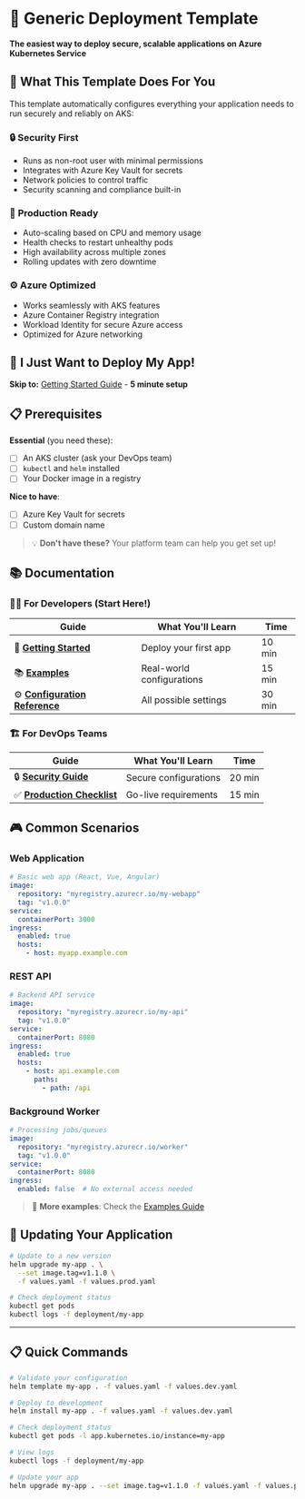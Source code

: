 # 🚀 Generic Deployment Template

**The easiest way to deploy secure, scalable applications on Azure Kubernetes Service**

## 🎯 What This Template Does For You

This template automatically configures everything your application needs to run securely and reliably on AKS:

### 🔒 **Security First**
- Runs as non-root user with minimal permissions
- Integrates with Azure Key Vault for secrets
- Network policies to control traffic
- Security scanning and compliance built-in

### 🚀 **Production Ready**
- Auto-scaling based on CPU and memory usage
- Health checks to restart unhealthy pods
- High availability across multiple zones
- Rolling updates with zero downtime

### ⚙️ **Azure Optimized**
- Works seamlessly with AKS features
- Azure Container Registry integration
- Workload Identity for secure Azure access
- Optimized for Azure networking

## 🚀 I Just Want to Deploy My App!

**Skip to:** [Getting Started Guide](docs/GETTING_STARTED.md) - **5 minute setup**

## 📋 Prerequisites

**Essential** (you need these):
- [ ] An AKS cluster (ask your DevOps team)
- [ ] `kubectl` and `helm` installed
- [ ] Your Docker image in a registry

**Nice to have**:
- [ ] Azure Key Vault for secrets
- [ ] Custom domain name

> 💡 **Don't have these?** Your platform team can help you get set up!


## 📚 Documentation

### 👨‍💻 **For Developers** (Start Here!)
| Guide | What You'll Learn | Time |
|-------|------------------|------|
| 🚀 [**Getting Started**](docs/GETTING_STARTED.md) | Deploy your first app | 10 min |
| 📚 [**Examples**](docs/EXAMPLES.md) | Real-world configurations | 15 min |
| ⚙️ [**Configuration Reference**](docs/CONFIGURATION_REFERENCE.md) | All possible settings | 30 min |

### 🏗️ **For DevOps Teams**
| Guide | What You'll Learn | Time |
|-------|------------------|------|
| 🔒 [**Security Guide**](docs/SECURITY.md) | Secure configurations | 20 min |
| ✅ [**Production Checklist**](docs/PRODUCTION_CHECKLIST.md) | Go-live requirements | 15 min |

## 🎮 Common Scenarios

### Web Application
```yaml
# Basic web app (React, Vue, Angular)
image:
  repository: "myregistry.azurecr.io/my-webapp"
  tag: "v1.0.0"
service:
  containerPort: 3000
ingress:
  enabled: true
  hosts:
    - host: myapp.example.com
```

### REST API
```yaml
# Backend API service
image:
  repository: "myregistry.azurecr.io/my-api"
  tag: "v1.0.0"
service:
  containerPort: 8080
ingress:
  enabled: true
  hosts:
    - host: api.example.com
      paths:
        - path: /api
```

### Background Worker
```yaml
# Processing jobs/queues
image:
  repository: "myregistry.azurecr.io/worker"
  tag: "v1.0.0"
service:
  containerPort: 8080
ingress:
  enabled: false  # No external access needed
```

> 📖 **More examples**: Check the [Examples Guide](docs/EXAMPLES.md)

## 🔄 Updating Your Application

```bash
# Update to a new version
helm upgrade my-app . \
  --set image.tag=v1.1.0 \
  -f values.yaml -f values.prod.yaml

# Check deployment status
kubectl get pods
kubectl logs -f deployment/my-app
```
---

## 📋 Quick Commands

```bash
# Validate your configuration
helm template my-app . -f values.yaml -f values.dev.yaml

# Deploy to development
helm install my-app . -f values.yaml -f values.dev.yaml

# Check deployment status
kubectl get pods -l app.kubernetes.io/instance=my-app

# View logs
kubectl logs -f deployment/my-app

# Update your app
helm upgrade my-app . --set image.tag=v1.1.0 -f values.yaml -f values.prod.yaml
```
